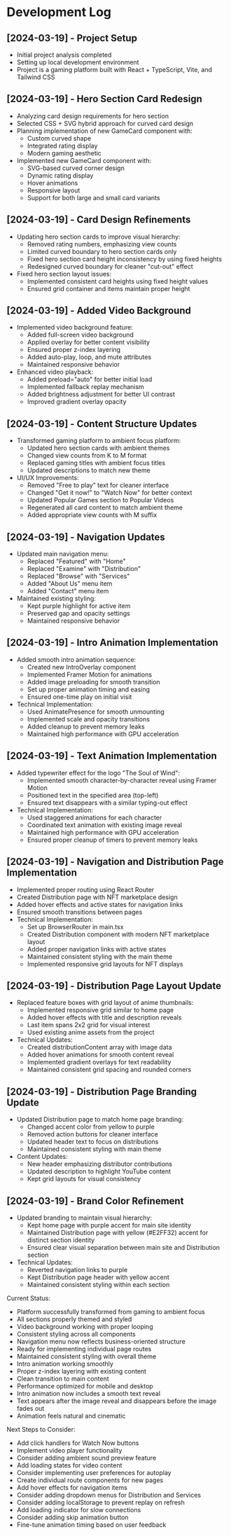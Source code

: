 # Development Log

## [2024-03-19] - Project Setup
- Initial project analysis completed
- Setting up local development environment
- Project is a gaming platform built with React + TypeScript, Vite, and Tailwind CSS

## [2024-03-19] - Hero Section Card Redesign
- Analyzing card design requirements for hero section
- Selected CSS + SVG hybrid approach for curved card design
- Planning implementation of new GameCard component with:
  - Custom curved shape
  - Integrated rating display
  - Modern gaming aesthetic
- Implemented new GameCard component with:
  - SVG-based curved corner design
  - Dynamic rating display
  - Hover animations
  - Responsive layout
  - Support for both large and small card variants

## [2024-03-19] - Card Design Refinements
- Updating hero section cards to improve visual hierarchy:
  - Removed rating numbers, emphasizing view counts
  - Limited curved boundary to hero section cards only
  - Fixed hero section card height inconsistency by using fixed heights
  - Redesigned curved boundary for cleaner "cut-out" effect
- Fixed hero section layout issues:
  - Implemented consistent card heights using fixed height values
  - Ensured grid container and items maintain proper height

## [2024-03-19] - Added Video Background
- Implemented video background feature:
  - Added full-screen video background
  - Applied overlay for better content visibility
  - Ensured proper z-index layering
  - Added auto-play, loop, and mute attributes
  - Maintained responsive behavior
- Enhanced video playback:
  - Added preload="auto" for better initial load
  - Implemented fallback replay mechanism
  - Added brightness adjustment for better UI contrast
  - Improved gradient overlay opacity

## [2024-03-19] - Content Structure Updates
- Transformed gaming platform to ambient focus platform:
  - Updated hero section cards with ambient themes
  - Changed view counts from K to M format
  - Replaced gaming titles with ambient focus titles
  - Updated descriptions to match new theme
- UI/UX Improvements:
  - Removed "Free to play" text for cleaner interface
  - Changed "Get it now!" to "Watch Now" for better context
  - Updated Popular Games section to Popular Videos
  - Regenerated all card content to match ambient theme
  - Added appropriate view counts with M suffix

## [2024-03-19] - Navigation Updates
- Updated main navigation menu:
  - Replaced "Featured" with "Home"
  - Replaced "Examine" with "Distribution"
  - Replaced "Browse" with "Services"
  - Added "About Us" menu item
  - Added "Contact" menu item
- Maintained existing styling:
  - Kept purple highlight for active item
  - Preserved gap and opacity settings
  - Maintained responsive behavior

## [2024-03-19] - Intro Animation Implementation
- Added smooth intro animation sequence:
  - Created new IntroOverlay component
  - Implemented Framer Motion for animations
  - Added image preloading for smooth transition
  - Set up proper animation timing and easing
  - Ensured one-time play on initial visit
- Technical Implementation:
  - Used AnimatePresence for smooth unmounting
  - Implemented scale and opacity transitions
  - Added cleanup to prevent memory leaks
  - Maintained high performance with GPU acceleration

## [2024-03-19] - Text Animation Implementation
- Added typewriter effect for the logo "The Soul of Wind":
  - Implemented smooth character-by-character reveal using Framer Motion
  - Positioned text in the specified area (top-left)
  - Ensured text disappears with a similar typing-out effect
- Technical Implementation:
  - Used staggered animations for each character
  - Coordinated text animation with existing image reveal
  - Maintained high performance with GPU acceleration
  - Ensured proper cleanup of timers to prevent memory leaks

## [2024-03-19] - Navigation and Distribution Page Implementation
- Implemented proper routing using React Router
- Created Distribution page with NFT marketplace design
- Added hover effects and active states for navigation links
- Ensured smooth transitions between pages
- Technical Implementation:
  - Set up BrowserRouter in main.tsx
  - Created Distribution component with modern NFT marketplace layout
  - Added proper navigation links with active states
  - Maintained consistent styling with the main theme
  - Implemented responsive grid layouts for NFT displays

## [2024-03-19] - Distribution Page Layout Update
- Replaced feature boxes with grid layout of anime thumbnails:
  - Implemented responsive grid similar to home page
  - Added hover effects with title and description reveals
  - Last item spans 2x2 grid for visual interest
  - Used existing anime assets from the project
- Technical Updates:
  - Created distributionContent array with image data
  - Added hover animations for smooth content reveal
  - Implemented gradient overlays for text readability
  - Maintained consistent grid spacing and rounded corners

## [2024-03-19] - Distribution Page Branding Update
- Updated Distribution page to match home page branding:
  - Changed accent color from yellow to purple
  - Removed action buttons for cleaner interface
  - Updated header text to focus on distributions
  - Maintained consistent styling with main theme
- Content Updates:
  - New header emphasizing distributor contributions
  - Updated description to highlight YouTube content
  - Kept grid layouts for visual consistency

## [2024-03-19] - Brand Color Refinement
- Updated branding to maintain visual hierarchy:
  - Kept home page with purple accent for main site identity
  - Maintained Distribution page with yellow (#E2FF32) accent for distinct section identity
  - Ensured clear visual separation between main site and Distribution section
- Technical Updates:
  - Reverted navigation links to purple
  - Kept Distribution page header with yellow accent
  - Maintained consistent styling within each section

Current Status:
- Platform successfully transformed from gaming to ambient focus
- All sections properly themed and styled
- Video background working with proper looping
- Consistent styling across all components
- Navigation menu now reflects business-oriented structure
- Ready for implementing individual page routes
- Maintained consistent styling with overall theme
- Intro animation working smoothly
- Proper z-index layering with existing content
- Clean transition to main content
- Performance optimized for mobile and desktop
- Intro animation now includes a smooth text reveal
- Text appears after the image reveal and disappears before the image fades out
- Animation feels natural and cinematic

Next Steps to Consider:
- Add click handlers for Watch Now buttons
- Implement video player functionality
- Consider adding ambient sound preview feature
- Add loading states for video content
- Consider implementing user preferences for autoplay
- Create individual route components for new pages
- Add hover effects for navigation items
- Consider adding dropdown menus for Distribution and Services
- Consider adding localStorage to prevent replay on refresh
- Add loading indicator for slow connections
- Consider adding skip animation button
- Fine-tune animation timing based on user feedback
